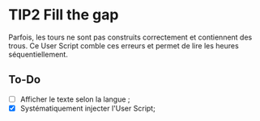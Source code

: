 # TIP2 Fill the gap

Parfois, les tours ne sont pas construits correctement et contiennent des trous.
Ce User Script comble ces erreurs et permet de lire les heures séquentiellement.

## To-Do
- [ ] Afficher le texte selon la langue ;
- [x] Systématiquement injecter l'User Script;
